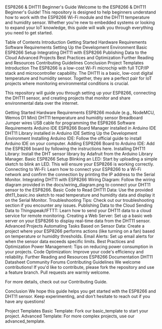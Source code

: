 ESP8266 & DHT11 Beginner's Guide
Welcome to the ESP8266 & DHT11 Beginner's Guide! This repository is designed to help beginners understand how to work with the ESP8266 Wi-Fi module and the DHT11 temperature and humidity sensor. Whether you're new to embedded systems or looking to expand your IoT knowledge, this guide will walk you through everything you need to get started.

Table of Contents
Introduction
Getting Started
Hardware Requirements
Software Requirements
Setting Up the Development Environment
Basic ESP8266 Setup
Integrating DHT11 with ESP8266
Publishing Data to the Cloud
Advanced Projects
Best Practices and Optimization
Further Reading and Resources
Contributing Guidelines
Conclusion
Project Templates
Introduction
The ESP8266 is a low-cost Wi-Fi microchip with full TCP/IP stack and microcontroller capability. The DHT11 is a basic, low-cost digital temperature and humidity sensor. Together, they are a perfect pair for IoT projects where monitoring environmental conditions is crucial.

This repository will guide you through setting up your ESP8266, connecting the DHT11 sensor, and creating projects that monitor and share environmental data over the internet.

Getting Started
Hardware Requirements
ESP8266 module (e.g., NodeMCU, Wemos D1 Mini)
DHT11 temperature and humidity sensor
Breadboard
Jumper wires
USB cable for programming the ESP8266
Software Requirements
Arduino IDE
ESP8266 Board Manager installed in Arduino IDE
DHT11 Library installed in Arduino IDE
Setting Up the Development Environment
Installing Arduino IDE: Follow the official guide to install Arduino IDE on your computer.
Adding ESP8266 Board to Arduino IDE: Add the ESP8266 board by following the instructions here.
Installing DHT11 Library: Install the DHT sensor library by Adafruit from the Arduino Library Manager.
Basic ESP8266 Setup
Blinking an LED: Start by uploading a simple sketch to blink an LED. This will ensure your ESP8266 is working correctly.
Connecting to Wi-Fi: Learn how to connect your ESP8266 to a Wi-Fi network and confirm the connection by printing the IP address to the Serial Monitor.
Integrating DHT11 with ESP8266
Wiring Diagram: Follow the wiring diagram provided in the docs/wiring_diagram.png to connect your DHT11 sensor to the ESP8266.
Basic Code to Read DHT11 Data: Use the provided dht11_basic.ino sketch to read temperature and humidity data and display it on the Serial Monitor.
Troubleshooting Tips: Check out our troubleshooting section if you encounter any issues.
Publishing Data to the Cloud
Sending Data to Thingspeak/IFTTT: Learn how to send your DHT11 data to a cloud service for remote monitoring.
Creating a Web Server: Set up a basic web server on your ESP8266 to display real-time data from the DHT11 sensor.
Advanced Projects
Automating Tasks Based on Sensor Data: Create a project where your ESP8266 performs actions (like turning on a fan) based on temperature or humidity thresholds.
Email Alerts: Set up email alerts for when the sensor data exceeds specific limits.
Best Practices and Optimization
Power Management: Tips on reducing power consumption in your projects.
Code Optimization: Improve your code's efficiency and reliability.
Further Reading and Resources
ESP8266 Documentation
DHT11 Datasheet
Community Forums
Contributing Guidelines
We welcome contributions! If you'd like to contribute, please fork the repository and use a feature branch. Pull requests are warmly welcome.

For more details, check out our Contributing Guide.

Conclusion
We hope this guide helps you get started with the ESP8266 and DHT11 sensor. Keep experimenting, and don’t hesitate to reach out if you have any questions!

Project Templates
Basic Template: Fork our basic_template to start your project.
Advanced Template: For more complex projects, use our advanced_template.

